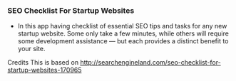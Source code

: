 ### SEO Checklist For Startup Websites

- In this app having checklist of essential SEO tips and tasks for any new startup website. Some only take a few minutes, while others will require some development assistance — but each provides a distinct benefit to your site.

Credits
This is based on http://searchengineland.com/seo-checklist-for-startup-websites-170965